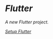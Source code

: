 # *Flutter*

*A new Flutter project.*

[*Setup Flutter*](https://docs.flutter.dev/get-started/install/windows/mobile)



